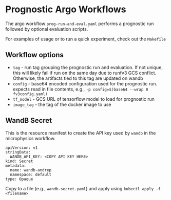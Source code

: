 # Prognostic Argo Workflows

The argo workflow `prog-run-and-eval.yaml` performs a prognostic
run followed by optional evaluation scripts.

For examples of usage or to run a quick experiment, check out the `Makefile`

## Workflow options

* `tag` - run tag grouping the prognostic run and evaluation. If not unique, this will likely fail if run on the same day due to runfv3 GCS conflict.  Otherwise, the artifacts tied to this tag are updated on wandb
* `config` - base64 encoded configuration used for the prognostic run.  expects read in file contents, e.g., `-p config=$(base64 --wrap 0 fv3config.yaml)`
* `tf_model` - GCS URL of tensorflow model to load for prognostic run
* `image_tag` - the tag of the docker image to use

## WandB Secret

This is the resource manifest to create the API key used by `wandb` in the microphysics workflow.

```
apiVersion: v1
stringData:
  WANDB_API_KEY: <COPY API KEY HERE>
kind: Secret
metadata:
  name: wandb-andrep
  namespace: default
type: Opaque
```

Copy to a file (e.g., `wandb-secret.yaml`) and apply using `kubectl apply -f <filename>`
